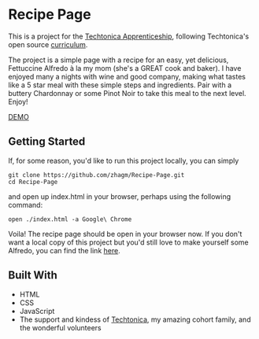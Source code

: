 # Recipe Page

This is a project for the [Techtonica Apprenticeship](https://techtonica.org/), following Techtonica's open source [curriculum](https://github.com/Techtonica/curriculum).

The project is a simple page with a recipe for an easy, yet delicious, Fettuccine Alfredo à la my mom (she's a GREAT cook and baker). I have enjoyed many a nights with wine and good company, making what tastes like a 5 star meal with these simple steps and ingredients. Pair with a buttery Chardonnay or some Pinot Noir to take this meal to the next level. Enjoy!

[DEMO](https://zhagm.github.io/Recipe-Page/)

## Getting Started

If, for some reason, you'd like to run this project locally, you can simply

```
git clone https://github.com/zhagm/Recipe-Page.git
cd Recipe-Page
```

and open up index.html in your browser, perhaps using the following command:

```
open ./index.html -a Google\ Chrome
```

Voila! The recipe page should be open in your browser now.
If you don't want a local copy of this project but you'd still love to make yourself some Alfredo, you can find the link [here](https://zhagm.github.io/Recipe-Page/).

## Built With

- HTML
- CSS
- JavaScript
- The support and kindess of [Techtonica](https://techtonica.org/), my amazing cohort family, and the wonderful volunteers
